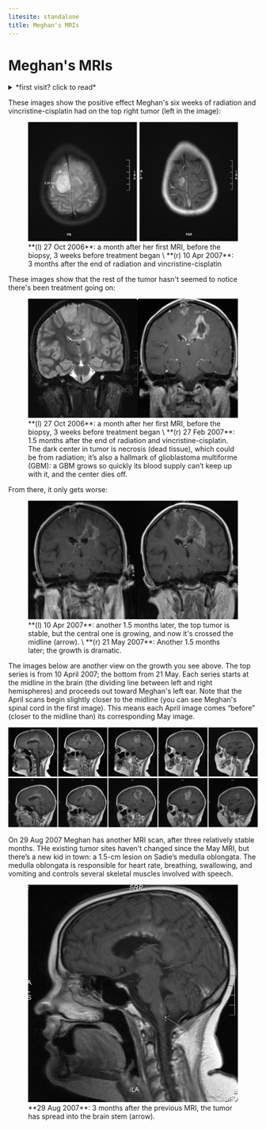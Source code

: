 ```yaml
---
litesite: standalone
title: Meghan's MRIs
---
```


# Meghan's MRIs

<details>
<summary>
*first visit? click to read*
</summary>

MRI images are flipped, meaning what you see on the left is actually on the right side of the brain and vice versa. We selected these images as carefully as we could, but they aren’t shots of exactly the same location in exactly the same position. Moreover, the images were taken on different equipment using different contrast fluids, which is why the tumor seems brighter on one image than on another. Last but not least, reading MRI images is an art and a science; we hope these images are helpful to you on your journey, but please don’t use them to draw conclusions about your own MRIs. You can click on each image for a larger view.

</details>

These images show the positive effect Meghan's six weeks of radiation and vincristine-cisplatin had on the top right tumor (left in the image):

<figure>
<img src="mri-top-pre-post-treatment.jpg" alt="Top view MRI before and after treatment">
<figcaption>**(l) 27 Oct 2006**: a month after her first MRI, before the biopsy, 3 weeks before treatment began \
**(r) 10 Apr 2007**: 3 months after the end of radiation and vincristine-cisplatin</figcaption>
</figure>

These images show that the rest of the tumor hasn't seemed to notice there's been treatment going on:

<figure>
<img src="mri-back-pre-post-treatment.jpg" alt="Back view MRI before and after treatment">
<figcaption>**(l) 27 Oct 2006**: a month after her first MRI, before the biopsy, 3 weeks before treatment began \
**(r) 27 Feb 2007**: 1.5 months after the end of radiation and vincristine-cisplatin. The dark center in tumor is necrosis (dead tissue), which could be from radiation; it’s also a hallmark of glioblastoma multiforme (GBM): a GBM grows so quickly its blood supply can’t keep up with it, and the center dies off.
</figcaption>
</figure>

From there, it only gets worse:

<figure>
<img src="mri-back-pre-post-terminal.jpg" alt="Post-treatment back view MRIs 6 weeks apart, showing dramatic tumor growth">
<figcaption>**(l) 10 Apr 2007**: another 1.5 months later, the top tumor is stable, but the central one is growing, and now it's crossed the midline (arrow). \
**(r) 21 May 2007**: Another 1.5 months later; the growth is dramatic.  
</figcaption>
</figure>

The images below are another view on the growth you see above. The top series is from 10 April 2007; the bottom from 21 May. Each series starts at the midline in the brain (the dividing line between left and right hemispheres) and proceeds out toward Meghan's left ear. Note that the April scans begin slightly closer to the midline (you can see Meghan's spinal cord in the first image). This means each April image comes “before” (closer to the midline than) its corresponding May image.


<img src="MRI_5_series_side.jpg" alt="side view May 2007 series" />

<img src="MRI_6_series_side.jpg" alt="side view June 2007 series" />


On 29 Aug 2007 Meghan has another MRI scan, after three relatively stable months. THe existing tumor sites haven't changed since the May MRI, but there’s a new kid in town: a 1.5-cm lesion on Sadie’s medulla oblongata. The medulla oblongata is responsible for heart rate, breathing, swallowing, and vomiting and controls several skeletal muscles involved with speech.

<figure>
<img src="mri-side-brain-stem-lesion.jpg" alt="Side view MRI showing brain stem lesion">
<figcaption>**29 Aug 2007**: 3 months after the previous MRI, the tumor has spread into the brain stem (arrow).
</figcaption>
</figure>
